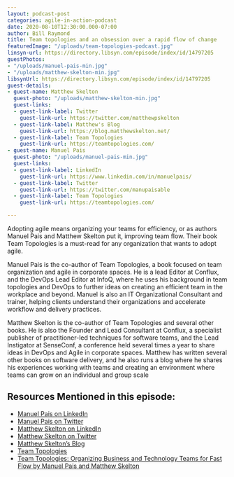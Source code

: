```yaml
---
layout: podcast-post
categories: agile-in-action-podcast
date: 2020-08-10T12:30:00.000-07:00
author: Bill Raymond
title: Team topologies and an obsession over a rapid flow of change
featuredImage: "/uploads/team-topologies-podcast.jpg"
linsyn-url: https://directory.libsyn.com/episode/index/id/14797205
guestPhotos:
- "/uploads/manuel-pais-min.jpg"
- "/uploads/matthew-skelton-min.jpg"
libsynUrl: https://directory.libsyn.com/episode/index/id/14797205
guest-details:
- guest-name: Matthew Skelton
  guest-photo: "/uploads/matthew-skelton-min.jpg"
  guest-links:
  - guest-link-label: Twitter
    guest-link-url: https://twitter.com/matthewpskelton
  - guest-link-label: Matthew's Blog
    guest-link-url: https://blog.matthewskelton.net/
  - guest-link-label: Team Topologies
    guest-link-url: https://teamtopologies.com/
- guest-name: Manuel Pais
  guest-photo: "/uploads/manuel-pais-min.jpg"
  guest-links:
  - guest-link-label: LinkedIn
    guest-link-url: https://www.linkedin.com/in/manuelpais/
  - guest-link-label: Twitter
    guest-link-url: https://twitter.com/manupaisable
  - guest-link-label: Team Topologies
    guest-link-url: https://teamtopologies.com/

---
```

Adopting agile means organizing your teams for efficiency, or as authors Manuel Pais and Matthew Skelton put it, improving team flow. Their book Team Topologies is a must-read for any organization that wants to adopt agile.

Manuel Pais is the co-author of Team Topologies, a book focused on team organization and agile in corporate spaces. He is a lead Editor at Conflux, and the DevOps Lead Editor at InfoQ, where he uses his background in team topologies and DevOps to further ideas on creating an efficient team in the workplace and beyond. Manuel is also an IT Organizational Consultant and trainer, helping clients understand their organizations and accelerate workflow and delivery practices.

Matthew Skelton is the co-author of Team Topologies and several other books. He is also the Founder and Lead Consultant at Conflux, a specialist publisher of practitioner-led techniques for software teams, and the Lead Instigator at SenseConf, a conference held several times a year to share ideas in DevOps and Agile in corporate spaces. Matthew has written several other books on software delivery, and he also runs a blog where he shares his experiences working with teams and creating an environment where teams can grow on an individual and group scale

## Resources Mentioned in this episode:

* [Manuel Pais on LinkedIn](https://www.linkedin.com/in/manuelpais/)
* [Manuel Pais on Twitter](https://twitter.com/manupaisable)
* [Matthew Skelton on LinkedIn](https://www.linkedin.com/in/matthewskelton/)
* [Matthew Skelton on Twitter](https://twitter.com/matthewpskelton)
* [Matthew Skelton’s Blog](https://blog.matthewskelton.net/)
* [Team Topologies](https://teamtopologies.com/)
* [Team Topologies: Organizing Business and Technology Teams for Fast Flow by Manuel Pais and Matthew Skelton](https://www.amazon.com/Team-Topologies-Organizing-Business-Technology/dp/1942788819)